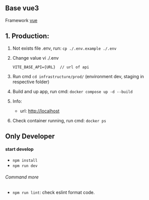 ## Base vue3

Framework [vue](https://vuejs.org/guide/quick-start.html)

## 1. Production:

1. Not exists file .env, run: `cp ./.env.example ./.env`
1. Change value vi ./.env

   ```
   VITE_BASE_API={URL}  // url of api
   ```

1. Run cmd `cd infrastructure/prod/` (environment dev, staging in respective folder)
1. Build and up app, run cmd: `docker compose up -d --build`
1. Info:

   - url: [http://localhost](http://localhost)

1. Check container running, run cmd: `docker ps`

## Only Developer

#### start develop

- `npm install`
- `npm run dev`

###### Command more

- `npm run lint`: check eslint format code.
